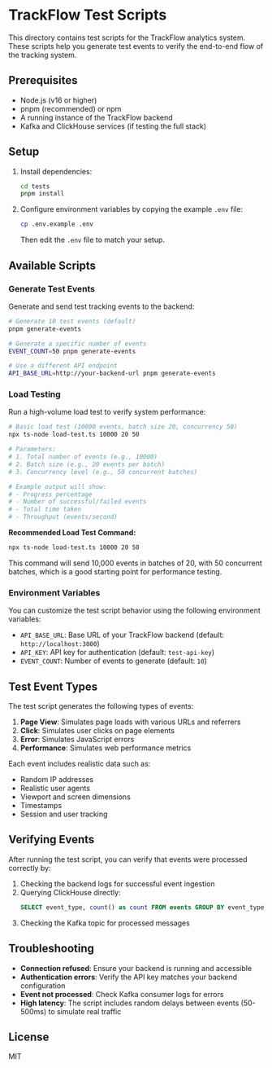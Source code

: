 # TrackFlow Test Scripts

This directory contains test scripts for the TrackFlow analytics system. These scripts help you generate test events to verify the end-to-end flow of the tracking system.

## Prerequisites

- Node.js (v16 or higher)
- pnpm (recommended) or npm
- A running instance of the TrackFlow backend
- Kafka and ClickHouse services (if testing the full stack)

## Setup

1. Install dependencies:
   ```bash
   cd tests
   pnpm install
   ```

2. Configure environment variables by copying the example `.env` file:
   ```bash
   cp .env.example .env
   ```
   Then edit the `.env` file to match your setup.

## Available Scripts

### Generate Test Events

Generate and send test tracking events to the backend:

```bash
# Generate 10 test events (default)
pnpm generate-events

# Generate a specific number of events
EVENT_COUNT=50 pnpm generate-events

# Use a different API endpoint
API_BASE_URL=http://your-backend-url pnpm generate-events
```

### Load Testing

Run a high-volume load test to verify system performance:

```bash
# Basic load test (10000 events, batch size 20, concurrency 50)
npx ts-node load-test.ts 10000 20 50

# Parameters:
# 1. Total number of events (e.g., 10000)
# 2. Batch size (e.g., 20 events per batch)
# 3. Concurrency level (e.g., 50 concurrent batches)

# Example output will show:
# - Progress percentage
# - Number of successful/failed events
# - Total time taken
# - Throughput (events/second)
```

**Recommended Load Test Command:**
```bash
npx ts-node load-test.ts 10000 20 50
```
This command will send 10,000 events in batches of 20, with 50 concurrent batches, which is a good starting point for performance testing.

### Environment Variables

You can customize the test script behavior using the following environment variables:

- `API_BASE_URL`: Base URL of your TrackFlow backend (default: `http://localhost:3000`)
- `API_KEY`: API key for authentication (default: `test-api-key`)
- `EVENT_COUNT`: Number of events to generate (default: `10`)

## Test Event Types

The test script generates the following types of events:

1. **Page View**: Simulates page loads with various URLs and referrers
2. **Click**: Simulates user clicks on page elements
3. **Error**: Simulates JavaScript errors
4. **Performance**: Simulates web performance metrics

Each event includes realistic data such as:
- Random IP addresses
- Realistic user agents
- Viewport and screen dimensions
- Timestamps
- Session and user tracking

## Verifying Events

After running the test script, you can verify that events were processed correctly by:

1. Checking the backend logs for successful event ingestion
2. Querying ClickHouse directly:
   ```sql
   SELECT event_type, count() as count FROM events GROUP BY event_type;
   ```
3. Checking the Kafka topic for processed messages

## Troubleshooting

- **Connection refused**: Ensure your backend is running and accessible
- **Authentication errors**: Verify the API key matches your backend configuration
- **Event not processed**: Check Kafka consumer logs for errors
- **High latency**: The script includes random delays between events (50-500ms) to simulate real traffic

## License

MIT
